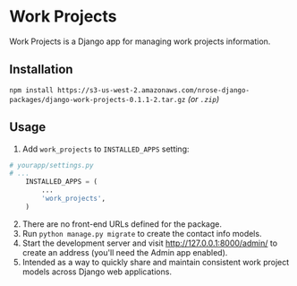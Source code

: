 # Work Projects

Work Projects is a Django app for managing work projects information.

## Installation

`npm install https://s3-us-west-2.amazonaws.com/nrose-django-packages/django-work-projects-0.1.1-2.tar.gz` *(or `.zip`)*

## Usage

1. Add `work_projects` to `INSTALLED_APPS` setting:
```python
# yourapp/settings.py
# ...
    INSTALLED_APPS = (
        ...
        'work_projects',
    )
```
2. There are no front-end URLs defined for the package.
3. Run `python manage.py migrate` to create the contact info models.
4. Start the development server and visit http://127.0.0.1:8000/admin/
   to create an address (you'll need the Admin app enabled).
5. Intended as a way to quickly share and maintain consistent work project models across Django web applications.